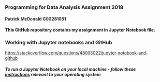 
### Programming for Data Analysis Assignment 2018

#### Patrick McDonald G00281051

#### This GitHub repository contains my assignment in Jupyter Notebook file.

### Working with Jupyter notebooks and GitHub

https://stackoverflow.com/questions/48003022/jupyter-notebook-and-github


##### To run a Jupyter Notebook on your local machine - follow these [instructions](https://jupyter-notebook-beginner-guide.readthedocs.io/en/latest/execute.html) relevant to your operating system